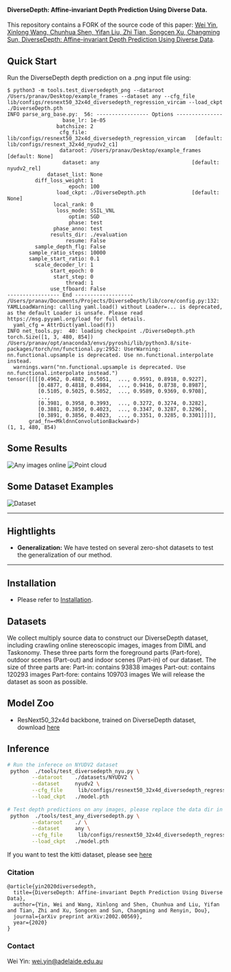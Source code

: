 #### DiverseDepth: Affine-invariant Depth Prediction Using Diverse Data.

This repository contains a FORK of the source code of this paper:
[Wei Yin, Xinlong Wang, Chunhua Shen, Yifan Liu, Zhi Tian, Songcen Xu, Changming Sun, DiverseDepth: Affine-invariant Depth Prediction Using Diverse Data](https://arxiv.org/abs/2002.00569).

## Quick Start

Run the DiverseDepth depth prediction on a .png input file using:

```console
$ python3 -m tools.test_diversedepth_png --dataroot /Users/pranav/Desktop/example_frames --dataset any --cfg_file lib/configs/resnext50_32x4d_diversedepth_regression_vircam --load_ckpt ./DiverseDepth.pth
INFO parse_arg_base.py:  56: ----------------- Options ---------------
                  base_lr: 1e-05
                batchsize: 2
                 cfg_file: lib/configs/resnext50_32x4d_diversedepth_regression_vircam	[default: lib/configs/resnext_32x4d_nyudv2_c1]
                 dataroot: /Users/pranav/Desktop/example_frames	[default: None]
                  dataset: any                           	[default: nyudv2_rel]
             dataset_list: None
         diff_loss_weight: 1
                    epoch: 100
                load_ckpt: ./DiverseDepth.pth            	[default: None]
               local_rank: 0
                loss_mode: SSIL_VNL
                    optim: SGD
                    phase: test
               phase_anno: test
              results_dir: ./evaluation
                   resume: False
         sample_depth_flg: False
       sample_ratio_steps: 10000
       sample_start_ratio: 0.1
         scale_decoder_lr: 1
              start_epoch: 0
               start_step: 0
                   thread: 1
              use_tfboard: False
----------------- End -------------------
/Users/pranav/Documents/Projects/DiverseDepth/lib/core/config.py:132: YAMLLoadWarning: calling yaml.load() without Loader=... is deprecated, as the default Loader is unsafe. Please read https://msg.pyyaml.org/load for full details.
  yaml_cfg = AttrDict(yaml.load(f))
INFO net_tools.py:  40: loading checkpoint ./DiverseDepth.pth
torch.Size([1, 3, 480, 854])
/Users/pranav/opt/anaconda3/envs/pyroshi/lib/python3.8/site-packages/torch/nn/functional.py:2952: UserWarning: nn.functional.upsample is deprecated. Use nn.functional.interpolate instead.
  warnings.warn("nn.functional.upsample is deprecated. Use nn.functional.interpolate instead.")
tensor([[[[0.4962, 0.4882, 0.5051,  ..., 0.9591, 0.8918, 0.9227],
          [0.4877, 0.4818, 0.4984,  ..., 0.9416, 0.8738, 0.8987],
          [0.5105, 0.5025, 0.5052,  ..., 0.9589, 0.9369, 0.9708],
          ...,
          [0.3981, 0.3958, 0.3993,  ..., 0.3272, 0.3274, 0.3282],
          [0.3881, 0.3850, 0.4023,  ..., 0.3347, 0.3287, 0.3296],
          [0.3891, 0.3856, 0.4023,  ..., 0.3351, 0.3285, 0.3301]]]],
       grad_fn=<MkldnnConvolutionBackward>)
(1, 1, 480, 854)
```

## Some Results

![Any images online](./examples/any_imgs.jpg)
![Point cloud](./examples/pcd.png)

## Some Dataset Examples
![Dataset](./examples/dataset_examples.png)


****
## Hightlights
- **Generalization:** We have tested on several zero-shot datasets to test the generalization of our method. 



****
## Installation
- Please refer to [Installation](./Installation.md).

## Datasets
We collect multiply source data to construct our DiverseDepth dataset, including crawling online stereoscopic images, images from DIML and Taskonomy. These three parts form the foreground parts (Part-fore), outdoor scenes (Part-out) and indoor scenes (Part-in) of our dataset. 
The size of three parts are:
Part-in:  contains 93838 images
Part-out: contains 120293 images
Part-fore: contains 109703 images
 We will release the dataset as soon as possible. 
  
## Model Zoo
- ResNext50_32x4d backbone, trained on DiverseDepth dataset, download [here](https://cloudstor.aarnet.edu.au/plus/s/ixWf3nTJFZ0YE4q)


  
## Inference

```bash
# Run the inferece on NYUDV2 dataset
 python  ./tools/test_diversedepth_nyu.py \
		--dataroot    ./datasets/NYUDV2 \
		--dataset     nyudv2 \
		--cfg_file     lib/configs/resnext50_32x4d_diversedepth_regression_vircam \
		--load_ckpt   ./model.pth 
		
# Test depth predictions on any images, please replace the data dir in test_any_images.py
 python  ./tools/test_any_diversedepth.py \
		--dataroot    ./ \
		--dataset     any \
		--cfg_file     lib/configs/resnext50_32x4d_diversedepth_regression_vircam \
		--load_ckpt   ./model.pth 
```
If you want to test the kitti dataset, please see [here](./datasets/KITTI/README.md)



### Citation
```
@article{yin2020diversedepth,
  title={DiverseDepth: Affine-invariant Depth Prediction Using Diverse Data},
  author={Yin, Wei and Wang, Xinlong and Shen, Chunhua and Liu, Yifan and Tian, Zhi and Xu, Songcen and Sun, Changming and Renyin, Dou},
  journal={arXiv preprint arXiv:2002.00569},
  year={2020}
}
```
### Contact
Wei Yin: wei.yin@adelaide.edu.au
